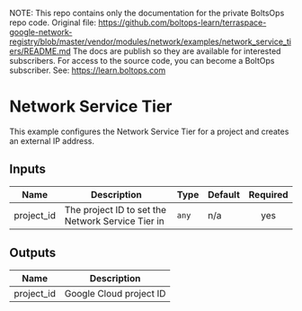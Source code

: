 <!-- note marker start -->
NOTE: This repo contains only the documentation for the private BoltsOps repo code.
Original file: https://github.com/boltops-learn/terraspace-google-network-registry/blob/master/vendor/modules/network/examples/network_service_tiers/README.md
The docs are publish so they are available for interested subscribers.
For access to the source code, you can become a BoltOps subscriber.
See: https://learn.boltops.com

<!-- note marker end -->

#  Network Service Tier

This example configures the Network Service Tier for a project and creates an
external IP address.

<!-- BEGINNING OF PRE-COMMIT-TERRAFORM DOCS HOOK -->
## Inputs

| Name | Description | Type | Default | Required |
|------|-------------|------|---------|:--------:|
| project\_id | The project ID to set the Network Service Tier in | `any` | n/a | yes |

## Outputs

| Name | Description |
|------|-------------|
| project\_id | Google Cloud project ID |

<!-- END OF PRE-COMMIT-TERRAFORM DOCS HOOK -->

